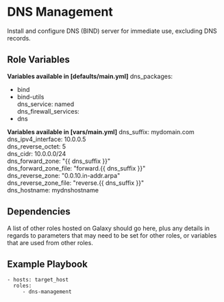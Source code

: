 DNS Management
=========

Install and configure DNS (BIND) server for immediate use, excluding DNS records.

Role Variables
--------------
**Variables available in [defaults/main.yml]**
dns_packages:  
- bind  
- bind-utils  
dns_service: named  
dns_firewall_services:  
- dns  

**Variables available in [vars/main.yml]**
dns_suffix: mydomain.com  
dns_ipv4_interface: 10.0.0.5  
dns_reverse_octet: 5  
dns_cidr: 10.0.0.0/24  
dns_forward_zone: "{{ dns_suffix }}"  
dns_forward_zone_file: "forward.{{ dns_suffix }}"  
dns_reverse_zone: "0.0.10.in-addr.arpa"  
dns_reverse_zone_file: "reverse.{{ dns_suffix }}"  
dns_hostname: mydnshostname  

Dependencies
------------

A list of other roles hosted on Galaxy should go here, plus any details in regards to parameters that may need to be set for other roles, or variables that are used from other roles.

Example Playbook
----------------
```
- hosts: target_host
  roles:
     - dns-management
```
